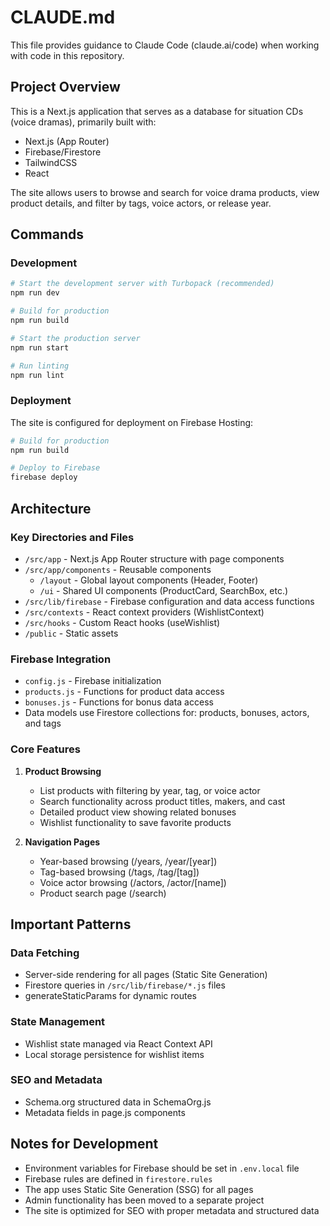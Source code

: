 # CLAUDE.md

This file provides guidance to Claude Code (claude.ai/code) when working with code in this repository.

## Project Overview

This is a Next.js application that serves as a database for situation CDs (voice dramas), primarily built with:

- Next.js (App Router)
- Firebase/Firestore
- TailwindCSS
- React

The site allows users to browse and search for voice drama products, view product details, and filter by tags, voice actors, or release year.

## Commands

### Development

```bash
# Start the development server with Turbopack (recommended)
npm run dev

# Build for production
npm run build

# Start the production server
npm run start

# Run linting
npm run lint
```

### Deployment

The site is configured for deployment on Firebase Hosting:

```bash
# Build for production
npm run build

# Deploy to Firebase
firebase deploy
```

## Architecture

### Key Directories and Files

- `/src/app` - Next.js App Router structure with page components
- `/src/app/components` - Reusable components
  - `/layout` - Global layout components (Header, Footer)
  - `/ui` - Shared UI components (ProductCard, SearchBox, etc.)
- `/src/lib/firebase` - Firebase configuration and data access functions
- `/src/contexts` - React context providers (WishlistContext)
- `/src/hooks` - Custom React hooks (useWishlist)
- `/public` - Static assets

### Firebase Integration

- `config.js` - Firebase initialization
- `products.js` - Functions for product data access
- `bonuses.js` - Functions for bonus data access
- Data models use Firestore collections for: products, bonuses, actors, and tags


### Core Features

1. **Product Browsing**
   - List products with filtering by year, tag, or voice actor
   - Search functionality across product titles, makers, and cast
   - Detailed product view showing related bonuses
   - Wishlist functionality to save favorite products

2. **Navigation Pages**
   - Year-based browsing (/years, /year/[year])
   - Tag-based browsing (/tags, /tag/[tag])
   - Voice actor browsing (/actors, /actor/[name])
   - Product search page (/search)

## Important Patterns

### Data Fetching

- Server-side rendering for all pages (Static Site Generation)
- Firestore queries in `/src/lib/firebase/*.js` files
- generateStaticParams for dynamic routes

### State Management

- Wishlist state managed via React Context API
- Local storage persistence for wishlist items

### SEO and Metadata

- Schema.org structured data in SchemaOrg.js
- Metadata fields in page.js components

## Notes for Development

- Environment variables for Firebase should be set in `.env.local` file
- Firebase rules are defined in `firestore.rules`
- The app uses Static Site Generation (SSG) for all pages
- Admin functionality has been moved to a separate project
- The site is optimized for SEO with proper metadata and structured data